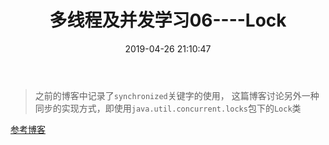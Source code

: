﻿---
title: 多线程及并发学习06----Lock
date: 2019-04-26 21:10:47
tags:
    - 多线程
    - Java
---

> 之前的博客中记录了`synchronized`关键字的使用， 这篇博客讨论另外一种同步的实现方式，即使用`java.util.concurrent.locks`包下的`Lock`类

<!--more-->

[参考博客](https://www.cnblogs.com/dolphin0520/p/3923167.html)
